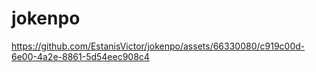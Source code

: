 # jokenpo


https://github.com/EstanisVictor/jokenpo/assets/66330080/c919c00d-6e00-4a2e-8861-5d54eec908c4

